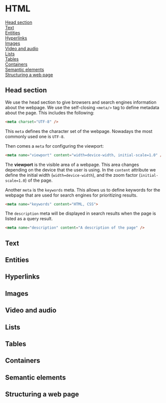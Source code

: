 # HTML

[Head section](#head-section)  
[Text](#text)  
[Entities](#entities)  
[Hyperlinks](#hyperlinks)  
[Images](#images)  
[Video and audio](#video-and-audio)  
[Lists](#lists)  
[Tables](#tables)  
[Containers](#containers)  
[Semantic elements](#semantic-elements)  
[Structuring a web page](#structuring-a-web-page)  

## Head section

We use the head section to give browsers and search engines information about the webpage. We use the self-closing `<meta/>` tag to define metadata about the page. This includes the following:

``` html
<meta charset="UTF-8" />
```

This `meta` defines the character set of the webpage. Nowadays the most commonly used one is `UTF-8`.

Then comes a `meta` for configuring the viewport:

``` html
<meta name="viewport" content="width=device-width, initial-scale=1.0" />
```

The **viewport** is the visible area of a webpage. This area changes depending on the device that the user is using. In the `content` attribute we define the initial width (`width=device-width`), and the zoom factor (`initial-scale=1.0`) of the page.

Another `meta` is the `keywords` meta. This allows us to define keywords for the webpage that are used for search engines for prioritizing results.

``` html
<meta name="keywords" content="HTML, CSS">
```

The `description` meta will be displayed in search results when the page is listed as a query result.

``` html
<meta name="description" content="A description of the page" />
```

## Text

## Entities

## Hyperlinks

## Images

## Video and audio

## Lists

## Tables

## Containers

## Semantic elements

## Structuring a web page
